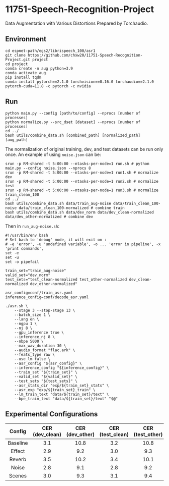# 11751-Speech-Recognition-Project
Data Augmentation with Various Distortions Prepared by Torchaudio.

## Environment
```
cd espnet-path/egs2/librispeech_100/asr1
git clone https://github.com/chxw20/11751-Speech-Recognition-Project.git project
cd project
conda create -n aug python=3.9
conda activate aug
pip install tqdm
conda install pytorch==2.1.0 torchvision==0.16.0 torchaudio==2.1.0 pytorch-cuda=11.8 -c pytorch -c nvidia
```

## Run
```
python main.py --config [path/to/config] --nprocs [number of processes]
python normalize.py --src_dset [dataset] --nprocs [number of processes]
cd ../
bash utils/combine_data.sh [combined_path] [normalized_path] [aug_path]
```
The normalization of original training, dev, and test datasets can be run only once. An example of using `noise.json` can be:
```
srun -p RM-shared -t 5:00:00 --ntasks-per-node=1 run.sh # python main.py --config noise.json --nprocs 8
srun -p RM-shared -t 5:00:00 --ntasks-per-node=1 run1.sh # normalize dev
srun -p RM-shared -t 5:00:00 --ntasks-per-node=1 run2.sh # normalize test
srun -p RM-shared -t 5:00:00 --ntasks-per-node=1 run3.sh # normalize train_clean_100
cd ../
bash utils/combine_data.sh data/train_aug-noise data/train_clean_100-noise data/train_clean_100-normalized # combine train
bash utils/combine_data.sh data/dev_norm data/dev_clean-normalized data/dev_other-normalized # combine dev
```
Then in `run_aug-noise.sh`:
```
#!/usr/bin/env bash
# Set bash to 'debug' mode, it will exit on :
# -e 'error', -u 'undefined variable', -o ... 'error in pipeline', -x 'print commands',
set -e
set -u
set -o pipefail

train_set="train_aug-noise"
valid_set="dev_norm"
test_sets="test_clean-normalized test_other-normalized dev_clean-normalized dev_other-normalized"

asr_config=conf/train_asr.yaml
inference_config=conf/decode_asr.yaml

./asr.sh \
    --stage 3 --stop-stage 13 \
    --batch_size 1 \
    --lang en \
    --ngpu 1 \
    --nj 8 \
    --gpu_inference true \
    --inference_nj 8 \
    --nbpe 5000 \
    --max_wav_duration 30 \
    --audio_format "flac.ark" \
    --feats_type raw \
    --use_lm false \
    --asr_config "${asr_config}" \
    --inference_config "${inference_config}" \
    --train_set "${train_set}" \
    --valid_set "${valid_set}" \
    --test_sets "${test_sets}" \
    --asr_stats_dir "exp/${train_set}_stats" \
    --asr_exp "exp/${train_set}_train" \
    --lm_train_text "data/${train_set}/text" \
    --bpe_train_text "data/${train_set}/text" "$@"
```
## Experimental Configurations
| Config | CER (dev_clean) | CER (dev_other) | CER (test_clean) | CER (test_other) |
|:------:|:---------------:|:---------------:|:----------------:|:----------------:|
|Baseline|3.1              |10.8             |3.2               |10.8              |
|Effect  |2.9              |9.2              |3.0               |9.3               |
|Reverb  |3.5              |10.2             |3.4               |10.1              |
|Noise   |2.8              |9.1              |2.8               |9.2               |
|Scenes  |3.0              |9.3              |3.1               |9.4               |
